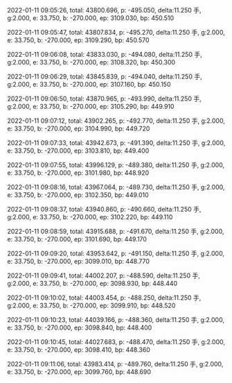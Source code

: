 2022-01-11 09:05:26, total: 43800.696, p: -495.050, delta:11.250 手, g:2.000, e: 33.750, b: -270.000, ep: 3109.030, bp: 450.510

2022-01-11 09:05:47, total: 43807.834, p: -495.270, delta:11.250 手, g:2.000, e: 33.750, b: -270.000, ep: 3109.290, bp: 450.570

2022-01-11 09:06:08, total: 43833.030, p: -494.080, delta:11.250 手, g:2.000, e: 33.750, b: -270.000, ep: 3108.320, bp: 450.300

2022-01-11 09:06:29, total: 43845.839, p: -494.040, delta:11.250 手, g:2.000, e: 33.750, b: -270.000, ep: 3107.160, bp: 450.150

2022-01-11 09:06:50, total: 43870.965, p: -493.990, delta:11.250 手, g:2.000, e: 33.750, b: -270.000, ep: 3105.290, bp: 449.910

2022-01-11 09:07:12, total: 43902.265, p: -492.770, delta:11.250 手, g:2.000, e: 33.750, b: -270.000, ep: 3104.990, bp: 449.720

2022-01-11 09:07:33, total: 43942.673, p: -491.390, delta:11.250 手, g:2.000, e: 33.750, b: -270.000, ep: 3103.810, bp: 449.400

2022-01-11 09:07:55, total: 43996.129, p: -489.380, delta:11.250 手, g:2.000, e: 33.750, b: -270.000, ep: 3101.980, bp: 448.920

2022-01-11 09:08:16, total: 43967.064, p: -489.730, delta:11.250 手, g:2.000, e: 33.750, b: -270.000, ep: 3102.350, bp: 449.010

2022-01-11 09:08:37, total: 43940.860, p: -490.660, delta:11.250 手, g:2.000, e: 33.750, b: -270.000, ep: 3102.220, bp: 449.110

2022-01-11 09:08:59, total: 43915.688, p: -491.670, delta:11.250 手, g:2.000, e: 33.750, b: -270.000, ep: 3101.690, bp: 449.170

2022-01-11 09:09:20, total: 43953.642, p: -491.150, delta:11.250 手, g:2.000, e: 33.750, b: -270.000, ep: 3099.010, bp: 448.770

2022-01-11 09:09:41, total: 44002.207, p: -488.590, delta:11.250 手, g:2.000, e: 33.750, b: -270.000, ep: 3098.930, bp: 448.440

2022-01-11 09:10:02, total: 44003.454, p: -488.250, delta:11.250 手, g:2.000, e: 33.750, b: -270.000, ep: 3099.910, bp: 448.520

2022-01-11 09:10:23, total: 44039.166, p: -488.360, delta:11.250 手, g:2.000, e: 33.750, b: -270.000, ep: 3098.840, bp: 448.400

2022-01-11 09:10:45, total: 44027.683, p: -488.470, delta:11.250 手, g:2.000, e: 33.750, b: -270.000, ep: 3098.410, bp: 448.360

2022-01-11 09:11:06, total: 43983.414, p: -489.760, delta:11.250 手, g:2.000, e: 33.750, b: -270.000, ep: 3099.760, bp: 448.690